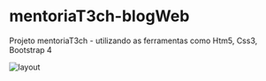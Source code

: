 # mentoriaT3ch-blogWeb
Projeto mentoriaT3ch - utilizando as ferramentas como Htm5, Css3, Bootstrap 4

![layout](https://user-images.githubusercontent.com/52415453/131276385-c72f6f5e-bcc2-4fe4-b7ad-44821b9c7c2c.png)

